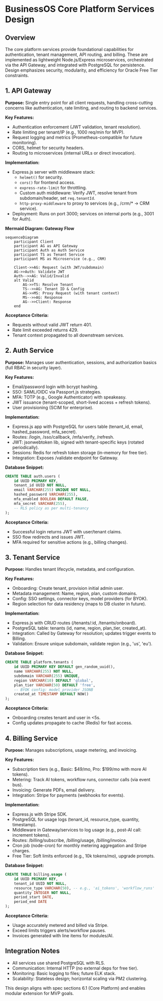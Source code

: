 # BusinessOS Core Platform Services Design

## Overview
The core platform services provide foundational capabilities for authentication, tenant management, API routing, and billing. These are implemented as lightweight Node.js/Express microservices, orchestrated via the API Gateway, and integrated with PostgreSQL for persistence. Design emphasizes security, modularity, and efficiency for Oracle Free Tier constraints.

## 1. API Gateway
**Purpose:** Single entry point for all client requests, handling cross-cutting concerns like authentication, rate limiting, and routing to backend services.

**Key Features:**
- Authentication enforcement (JWT validation, tenant resolution).
- Rate limiting per tenant/IP (e.g., 1000 req/min for MVP).
- Request logging and metrics (Prometheus-compatible for future monitoring).
- CORS, helmet for security headers.
- Routing to microservices (internal URLs or direct invocation).

**Implementation:**
- Express.js server with middleware stack:
  - `helmet()` for security.
  - `cors()` for frontend access.
  - `express-rate-limit` for throttling.
  - Custom auth middleware: Verify JWT, resolve tenant from subdomain/header, set `req.tenantId`.
  - `http-proxy-middleware` to proxy to services (e.g., /crm/* -> CRM service).
- Deployment: Runs on port 3000; services on internal ports (e.g., 3001 for Auth).

**Mermaid Diagram: Gateway Flow**
```mermaid
sequenceDiagram
    participant Client
    participant AG as API Gateway
    participant Auth as Auth Service
    participant TS as Tenant Service
    participant MS as Microservice (e.g., CRM)

    Client->>AG: Request (with JWT/subdomain)
    AG->>Auth: Validate JWT
    Auth-->>AG: Valid/Invalid
    alt Valid
        AG->>TS: Resolve Tenant
        TS-->>AG: Tenant ID & Config
        AG->>MS: Proxy Request (with tenant context)
        MS-->>AG: Response
        AG-->>Client: Response
    end
```

**Acceptance Criteria:**
- Requests without valid JWT return 401.
- Rate limit exceeded returns 429.
- Tenant context propagated to all downstream services.

## 2. Auth Service
**Purpose:** Manages user authentication, sessions, and authorization basics (full RBAC in security layer).

**Key Features:**
- Email/password login with bcrypt hashing.
- SSO: SAML/OIDC via Passport.js strategies.
- MFA: TOTP (e.g., Google Authenticator) with speakeasy.
- JWT issuance (tenant-scoped, short-lived access + refresh tokens).
- User provisioning (SCIM for enterprise).

**Implementation:**
- Express.js app with PostgreSQL for users table (tenant_id, email, hashed_password, mfa_secret).
- Routes: /login, /sso/callback, /mfa/verify, /refresh.
- JWT: jsonwebtoken lib, signed with tenant-specific keys (rotated periodically).
- Sessions: Redis for refresh token storage (in-memory for free tier).
- Integration: Exposes /validate endpoint for Gateway.

**Database Snippet:**
```sql
CREATE TABLE auth.users (
    id UUID PRIMARY KEY,
    tenant_id UUID NOT NULL,
    email VARCHAR(255) UNIQUE NOT NULL,
    hashed_password VARCHAR(255),
    mfa_enabled BOOLEAN DEFAULT FALSE,
    mfa_secret VARCHAR(255),
    -- RLS policy as per multi-tenancy
);
```

**Acceptance Criteria:**
- Successful login returns JWT with user/tenant claims.
- SSO flow redirects and issues JWT.
- MFA required for sensitive actions (e.g., billing changes).

## 3. Tenant Service
**Purpose:** Handles tenant lifecycle, metadata, and configuration.

**Key Features:**
- Onboarding: Create tenant, provision initial admin user.
- Metadata management: Name, region, plan, custom domains.
- Config: SSO settings, connector keys, model providers (for BYOK).
- Region selection for data residency (maps to DB cluster in future).

**Implementation:**
- Express.js with CRUD routes (/tenants/:id, /tenants/onboard).
- PostgreSQL table: tenants (id, name, region, plan_tier, created_at).
- Integration: Called by Gateway for resolution; updates trigger events to Billing.
- Validation: Ensure unique subdomain, validate region (e.g., 'us', 'eu').

**Database Snippet:**
```sql
CREATE TABLE platform.tenants (
    id UUID PRIMARY KEY DEFAULT gen_random_uuid(),
    name VARCHAR(255) NOT NULL,
    subdomain VARCHAR(255) UNIQUE,
    region VARCHAR(10) DEFAULT 'global',
    plan_tier VARCHAR(50) DEFAULT 'free',
    -- BYOK config: model_provider JSONB
    created_at TIMESTAMP DEFAULT NOW()
);
```

**Acceptance Criteria:**
- Onboarding creates tenant and user in <5s.
- Config updates propagate to cache (Redis) for fast access.

## 4. Billing Service
**Purpose:** Manages subscriptions, usage metering, and invoicing.

**Key Features:**
- Subscription tiers (e.g., Basic: $49/mo, Pro: $199/mo with more AI tokens).
- Metering: Track AI tokens, workflow runs, connector calls (via event bus).
- Invoicing: Generate PDFs, email delivery.
- Integration: Stripe for payments (webhooks for events).

**Implementation:**
- Express.js with Stripe SDK.
- PostgreSQL for usage logs (tenant_id, resource_type, quantity, timestamp).
- Middleware in Gateway/services to log usage (e.g., post-AI call: increment tokens).
- Routes: /billing/subscribe, /billing/usage, /billing/invoice.
- Cron job (node-cron) for monthly metering aggregation and Stripe charges.
- Free Tier: Soft limits enforced (e.g., 10k tokens/mo), upgrade prompts.

**Database Snippet:**
```sql
CREATE TABLE billing.usage (
    id UUID PRIMARY KEY,
    tenant_id UUID NOT NULL,
    resource_type VARCHAR(50), -- e.g., 'ai_tokens', 'workflow_runs'
    quantity INTEGER NOT NULL,
    period_start DATE,
    period_end DATE
);
```

**Acceptance Criteria:**
- Usage accurately metered and billed via Stripe.
- Exceed limits triggers alerts/workflow pauses.
- Invoices generated with line items for modules/AI.

## Integration Notes
- All services use shared PostgreSQL with RLS.
- Communication: Internal HTTP (no external deps for free tier).
- Monitoring: Basic logging to files; future ELK stack.
- Scalability: Stateless design; horizontal scaling via PM2 clustering.

This design aligns with spec sections 6.1 (Core Platform) and enables modular extension for MVP goals.